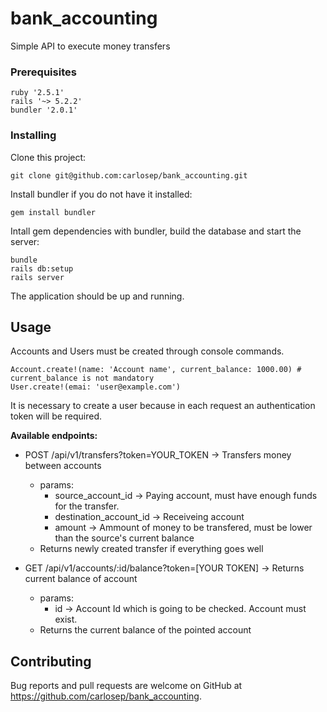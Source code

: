 # bank_accounting

Simple API to execute money transfers

### Prerequisites

```
ruby '2.5.1'
rails '~> 5.2.2'
bundler '2.0.1'
```

### Installing

Clone this project:

```
git clone git@github.com:carlosep/bank_accounting.git
```

Install bundler if you do not have it installed:

```
gem install bundler
```

Intall gem dependencies with bundler, build the database and start the server:

```
bundle
rails db:setup
rails server
```
The application should be up and running.

## Usage

Accounts and Users must be created through console commands.

```
Account.create!(name: 'Account name', current_balance: 1000.00) # current_balance is not mandatory
User.create!(emai: 'user@example.com')
```
It is necessary to create a user because in each request an authentication token will be required.

**Available endpoints:**

* POST /api/v1/transfers?token=YOUR_TOKEN -> Transfers money between accounts  
  * params:  
    * source_account_id -> Paying account, must have enough funds for the transfer.
    * destination_account_id -> Receiveing account
    * amount -> Ammount of money to be transfered, must be lower than the source's current balance
  * Returns newly created transfer if everything goes well

* GET /api/v1/accounts/:id/balance?token=[YOUR TOKEN] -> Returns current balance of account
  * params:
    * id -> Account Id which is going to be checked. Account must exist.
  * Returns the current balance of the pointed account

## Contributing

Bug reports and pull requests are welcome on GitHub at https://github.com/carlosep/bank_accounting.
